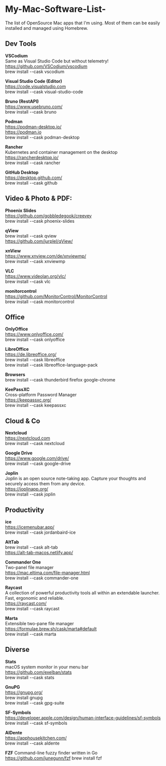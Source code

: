 # My-Mac-Software-List-
The list of OpenSource Mac apps that I'm using. Most of them can be easily installed and managed using Homebrew.

## Dev Tools

**VSCodium**  
Same as Visual Studio Code but without telemetry!  
https://github.com/VSCodium/vscodium  
brew install --cask vscodium

**Visual Studio Code (Editor)**  
https://code.visualstudio.com  
brew install --cask visual-studio-code

**Bruno (RestAPI)**  
https://www.usebruno.com/  
brew install --cask bruno

**Podman**  
https://podman-desktop.io/  
https://podman.io  
brew install --cask podman-desktop

**Rancher**  
Kubernetes and container management on the desktop  
https://rancherdesktop.io/  
brew install --cask rancher

**GitHub Desktop**  
https://desktop.github.com/  
brew install --cask github

## Video & Photo & PDF:

**Phoenix Slides**  
https://github.com/gobbledegook/creevey  
brew install --cask phoenix-slides

**qView**  
brew install --cask qview  
https://github.com/jurplel/qView/

**xnView**  
https://www.xnview.com/de/xnviewmp/  
brew install --cask xnviewmp

**VLC**  
https://www.videolan.org/vlc/  
brew install --cask vlc

**monitorcontrol**  
https://github.com/MonitorControl/MonitorControl  
brew install --cask monitorcontrol

## Office

**OnlyOffice**  
https://www.onlyoffice.com/  
brew install --cask onlyoffice

**LibreOffice**  
https://de.libreoffice.org/  
brew install --cask libreoffice  
brew install --cask libreoffice-language-pack

**Browsers**  
brew install --cask thunderbird firefox google-chrome

**KeePassXC**  
Cross-platform Password Manager  
https://keepassxc.org/  
brew install --cask keepassxc

## Cloud & Co

**Nextcloud**  
https://nextcloud.com  
brew install --cask nextcloud

**Google Drive**  
https://www.google.com/drive/  
brew install --cask google-drive

**Joplin**  
Joplin is an open source note-taking app. Capture your thoughts and securely access them from any device.  
https://joplinapp.org/  
brew install --cask joplin

## Productivity

**ice**  
https://icemenubar.app/  
brew install --cask jordanbaird-ice

**AltTab**  
brew install --cask alt-tab  
https://alt-tab-macos.netlify.app/

**Commander One**  
Two-panel file manager  
https://mac.eltima.com/file-manager.html  
brew install --cask commander-one

**Raycast**  
A collection of powerful productivity tools all within an extendable launcher. Fast, ergonomic and reliable.  
https://raycast.com/  
brew install --cask raycast

**Marta**  
Extensible two-pane file manager  
https://formulae.brew.sh/cask/marta#default  
brew install --cask marta

## Diverse

**Stats**  
macOS system monitor in your menu bar  
https://github.com/exelban/stats  
brew install --cask stats

**GnuPG**  
https://gnupg.org/  
brew install gnupg  
brew install --cask gpg-suite

**SF-Symbols**  
https://developer.apple.com/design/human-interface-guidelines/sf-symbols  
brew install --cask sf-symbols

**AlDente**  
https://apphousekitchen.com/  
brew install --cask aldente

**FZF**
Command-line fuzzy finder written in Go
https://github.com/junegunn/fzf
brew install fzf
